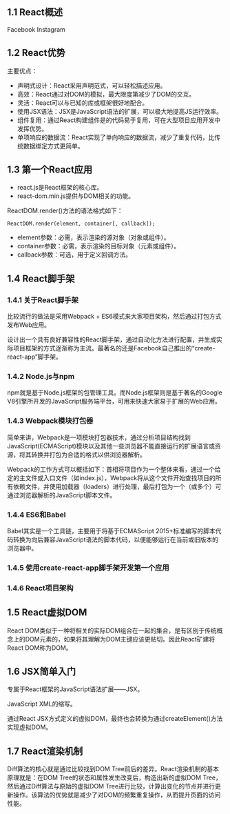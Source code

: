 ## 1.1 React概述

Facebook Instagram

## 1.2 React优势

主要优点：

- 声明式设计：React采用声明范式，可以轻松描述应用。
- 高效：React通过对DOM的模拟，最大限度第减少了DOM的交互。
- 灵活：React可以与已知的库或框架很好地配合。
- 使用JSX语法：JSX是JavaScript语法的扩展，可以极大地提高JS运行效率。
- 组件复用：通过React构建组件是的代码易于复用，可在大型项目应用开发中发挥优势。
- 单项响应的数据流：React实现了单向响应的数据流，减少了重复代码，比传统数据绑定方式更简单。

## 1.3 第一个React应用

- react.js是React框架的核心库。
- react-dom.min.js提供与DOM相关的功能。

ReactDOM.render()方法的语法格式如下：

`ReactDOM.render(element, container[, callback]);`

- element参数：必需，表示渲染的源对象（对象或组件）。
- container参数：必需，表示渲染的目标对象（元素或组件）。
- callback参数：可选，用于定义回调方法。

## 1.4 React脚手架

### 1.4.1 关于React脚手架

比较流行的做法是采用Webpack + ES6模式来大家项目架构，然后通过打包方式发布Web应用。

设计出一个具有良好兼容性的React脚手架，通过自动化方法进行配置，并生成实际项目框架的方式逐渐称为主流。最著名的还是Facebook自己推出的“create-react-app”脚手架。

### 1.4.2 Node.js与npm

npm就是基于Node.js框架的包管理工具。而Node.js框架则是基于著名的Google V8引擎所开发的JavaScript服务端平台，可用来快速大家易于扩展的Web应用。

### 1.4.3 Webpack模块打包器

简单来讲，Webpack是一项模块打包器技术，通过分析项目结构找到JavaScript(ECMAScript)模块以及其他一些浏览器不能直接运行的扩展语言或资源，将其转换并打包为合适的格式以供浏览器解析。

Webpack的工作方式可以概括如下：首相将项目作为一个整体来看，通过一个给定的主文件或入口文件（如index.js），Webpack将从这个文件开始查找项目的所有依赖文件，并使用加载器（loaders）进行处理，最后打包为一个（或多个）可通过浏览器解析的JavaScript脚本文件。

### 1.4.4 ES6和Babel

Babel其实是一个工具链，主要用于将基于ECMAScript 2015+标准编写的脚本代码转换为向后兼容JavaScript语法的脚本代码，以便能够运行在当前或旧版本的浏览器中。

### 1.4.5 使用create-react-app脚手架开发第一个应用

### 1.4.6 React项目架构

## 1.5 React虚拟DOM

React DOM类似于一种将相关的实际DOM组合在一起的集合，是有区别于传统概念上的DOM元素的，如果将其理解为DOM主键应该更贴切。因此React矿建将React DOM称为DOM。

## 1.6 JSX简单入门

专属于React框架的JavaScript语法扩展——JSX。

JavaScript XML的缩写。

通过React JSX方式定义的虚拟DOM，最终也会转换为通过createElement()方法实现虚拟DOM。

## 1.7 React渲染机制

Diff算法的核心就是通过比较找到DOM Tree前后的差异。React渲染机制的基本原理就是：在DOM Tree的状态和属性发生改变后，构造出新的虚拟DOM Tree，然后通过Diff算法与原始的虚拟DOM Tree进行比较，计算出变化的节点并进行更新操作。该算法的优势就是减少了对DOM的频繁重复操作，从而提升页面的访问性能。